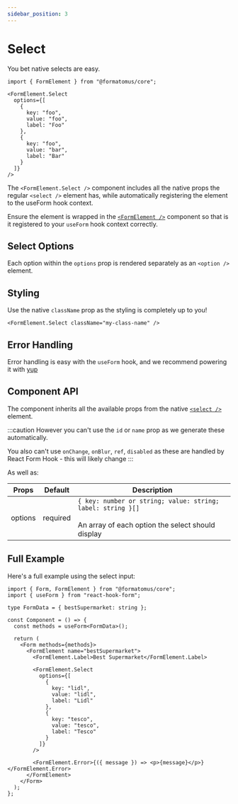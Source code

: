 ```yaml
---
sidebar_position: 3
---
```


# Select

You bet native selects are easy.

```tsx
import { FormElement } from "@formatomus/core";

<FormElement.Select
  options={[
    {
      key: "foo",
      value: "foo",
      label: "Foo"
    },
    {
      key: "foo",
      value: "bar",
      label: "Bar"
    }
  ]}
/>
```

The `<FormElement.Select />` component includes all the native props the regular `<select />` element has, while automatically registering the element to the useForm hook context.

Ensure the element is wrapped in the [`<FormElement />`](/form-elements/) component so that is it registered to your `useForm` hook context correctly.

## Select Options

Each option within the `options` prop is rendered separately as an `<option />` element.

## Styling

Use the native `className` prop as the styling is completely up to you!

```tsx
<FormElement.Select className="my-class-name" />
```

## Error Handling

Error handling is easy with the `useForm` hook, and we recommend powering it with [yup](/error-handling)

## Component API

The component inherits all the available props from the native [`<select />`](https://developer.mozilla.org/en-US/docs/Web/HTML/Element/select) element.

:::caution
However you can't use the `id` or `name` prop as we generate these automatically.

You also can't use `onChange`, `onBlur`, `ref`, `disabled` as these are handled by React Form Hook - this will likely change
:::

As well as:

| Props   | Default  | Description                                                                                                            |
|---------|----------|------------------------------------------------------------------------------------------------------------------------|
| options | required | `{ key: number or string; value: string; label: string }[]`<br/><br/>An array of each option the select should display |

## Full Example

Here's a full example using the select input:

```tsx
import { Form, FormElement } from "@formatomus/core";
import { useForm } from "react-hook-form";

type FormData = { bestSupermarket: string };

const Component = () => {
  const methods = useForm<FormData>();
  
  return (
    <Form methods={methods}>
      <FormElement name="bestSupermarket">
        <FormElement.Label>Best Supermarket</FormElement.Label>

        <FormElement.Select
          options={[
            {
              key: "lidl",
              value: "lidl",
              label: "Lidl"
            },
            {
              key: "tesco",
              value: "tesco",
              label: "Tesco"
            }
          ]}
        />

        <FormElement.Error>{({ message }) => <p>{message}</p>}</FormElement.Error>
      </FormElement>
    </Form>
  );
};
```
